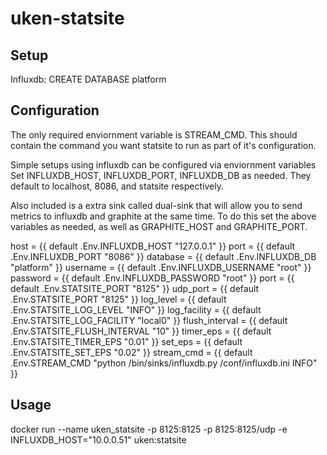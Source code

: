 uken-statsite
================================

Setup
---------------------------
Influxdb: CREATE DATABASE platform


Configuration
---------------------------
The only required enviornment variable is STREAM_CMD. This should contain the command you want statsite to run as part of it's configuration.

Simple setups using influxdb can be configured via enviornment variables
Set INFLUXDB_HOST, INFLUXDB_PORT, INFLUXDB_DB as needed. They default to localhost, 8086, and statsite respectively.  

Also included is a extra sink called dual-sink that will allow you to send metrics to influxdb and graphite at the same time. To do this set the above variables as needed, as well as GRAPHITE_HOST and GRAPHITE_PORT.  

host = {{ default .Env.INFLUXDB_HOST "127.0.0.1" }}
port = {{ default .Env.INFLUXDB_PORT "8086" }}
database = {{ default .Env.INFLUXDB_DB "platform" }}
username = {{ default .Env.INFLUXDB_USERNAME "root" }}
password = {{ default .Env.INFLUXDB_PASSWORD "root" }}
port = {{ default .Env.STATSITE_PORT "8125" }}
udp_port = {{ default .Env.STATSITE_PORT "8125" }}
log_level = {{ default .Env.STATSITE_LOG_LEVEL "INFO" }}
log_facility = {{ default .Env.STATSITE_LOG_FACILITY "local0" }}
flush_interval =  {{ default .Env.STATSITE_FLUSH_INTERVAL "10" }}
timer_eps = {{ default .Env.STATSITE_TIMER_EPS "0.01" }}
set_eps = {{ default .Env.STATSITE_SET_EPS "0.02" }}
stream_cmd = {{ default .Env.STREAM_CMD "python /bin/sinks/influxdb.py /conf/influxdb.ini INFO" }}

Usage
---------------------------
docker run --name uken_statsite -p 8125:8125 -p 8125:8125/udp -e INFLUXDB_HOST="10.0.0.51"  uken:statsite
